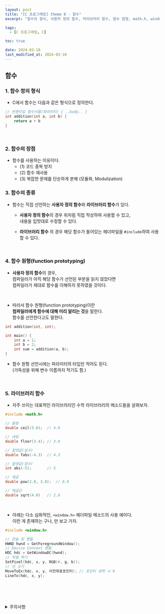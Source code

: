 ```yaml
---
layout: post
title: "[C 프로그래밍] theme 8 - 함수"
excerpt: "함수의 형식, 사용자 정의 함수, 라이브러리 함수, 함수 원형, math.h, window.h"

tags:
  - [C 프로그래밍, C]

toc: true

date: 2024-03-10
last_modified_at: 2024-03-10
---
```

## 함수
### 1. 함수 정의 형식
- C에서 함수는 다음과 같은 형식으로 정의한다.  

```c
// 반환타입 함수이름(파라미터) { ..body.. }
int addition(int a, int b) {
    return a + b
}
```

<br>

### 2. 함수의 장점
- 함수를 사용하는 이유이다.  
  - (1) 코드 중복 방지
  - (2) 함수 재사용
  - (3) 복잡한 문제를 단순하게 분해 (모듈화, Modulization)

### 3. 함수의 종류
- 함수는 직접 선언하는 **사용자 정의 함수**와 **라이브러리 함수**가 있다.  

  - **사용자 정의 함수**의 경우 위처럼 직접 작성하여 사용할 수 있고,  
  내용을 입맛대로 수정할 수 있다.  

  - **라이브러리 함수** 의 경우 해당 함수가 들어있는 헤더파일을 `#include`하여 사용할 수 있다.  

<br>

### 4. 함수 원형(function prototyping)
- **사용자 정의 함수**의 경우,  
컴파일러가 아직 해당 함수가 선언된 부분을 읽지 않았다면  
컴파일러가 제대로 함수를 이해하지 못하였을 것이다.  

<br>

- 따라서 함수 원형(function prototyping)이란  
**컴파일러에게 함수에 대해 미리 알리는 것**을 말한다.  
함수를 선언한다고도 말한다.  

```c
int addition(int, int);

int main() {
    int a = 1;
    int b = 2;
    int sum = addition(a, b);
}
```

- 함수 원형 선언시에는 파라미터의 타입만 적어도 된다.  
(가독성을 위해 변수 이름까지 적기도 함.)

<br>

### 5. 라이브러리 함수
- 자주 쓰이는 대표적인 라이브러리인 수학 라이브러리의 메소드들을 살펴보자.  

```c
#include <math.h>

// 올림
double ceil(3.6);  // 4.0

// 내림
double floor(3.4); // 3.0

// 절댓값(실수)
double fabs(-4.3)  // 4.3

// 절댓값(정수)
int abs(-5);       // 5

// 제곱
double pow(2.0, 3.0);  // 8.0

// 제곱근
double sqrt(4.0)   // 2.0
```

<br>

- 아래는 다소 심화적인, `<window.h>` 헤더파일 메소드의 사용 예이다.  
이런 게 존재하는 구나, 만 보고 가자.  

```c
#include <window.h>

// 콘솔 창 핸들
HWND hwnd = GetForegroundWindow();
// Device Context 핸들
HDC hdc = GetWindowDC(hwnd);
// 픽셀 찍기
SetPixel(hdc, x, y, RGB(r, g, b));
// 선 긋기
MoveToEx(hdc, x, y, 이전좌표포인터); // 포인터 생략 시 0
LineTo(hdc, x, y);
```

<br>
<br>
<br>
<br>
<details>
<summary>주의사항</summary>
<div markdown="1">

이 포스팅은 강원대학교 최미정 교수님의 C 프로그래밍 수업을 들으며 내용을 정리 한 것입니다.  
수업 내용에 대한 저작권은 교수님께 있으니,  
다른 곳으로의 무분별한 내용 복사를 자제해 주세요.

</div>
</details>